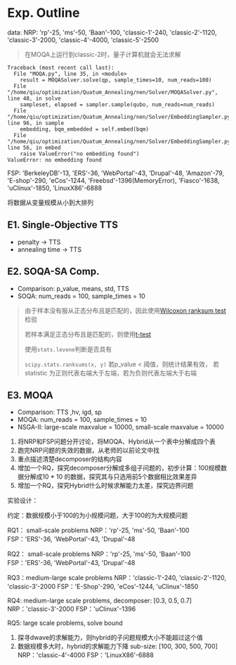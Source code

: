 # Exp. Outline

data: 
NRP: 'rp'-25, 'ms'-50, 'Baan'-100, 'classic-1'-240, 'classic-2'-1120, 'classic-3'-2000, 'classic-4'-4000, 'classic-5'-2500
> 在MOQA上运行到classic-2时，量子计算机就会无法求解
```
Traceback (most recent call last):
  File "MOQA.py", line 35, in <module>
    result = MOQASolver.solve(qp, sample_times=10, num_reads=100)
  File "/home/qiu/optimization/Quatum_Annealing/nen/Solver/MOQASolver.py", line 48, in solve
    sampleset, elapsed = sampler.sample(qubo, num_reads=num_reads)
  File "/home/qiu/optimization/Quatum_Annealing/nen/Solver/EmbeddingSampler.py", line 96, in sample
    embedding, bqm_embedded = self.embed(bqm)
  File "/home/qiu/optimization/Quatum_Annealing/nen/Solver/EmbeddingSampler.py", line 56, in embed
    raise ValueError("no embedding found")
ValueError: no embedding found
```

FSP: 'BerkeleyDB'-13, 'ERS'-36, 'WebPortal'-43, 'Drupal'-48, 'Amazon'-79, 'E-shop'-290, 'eCos'-1244, 'Freebsd'-1396(MemoryError), 
     'Fiasco'-1638, 'uClinux'-1850, 'LinuxX86'-6888

将数据从变量规模从小到大排列
     

## E1. Single-Objective TTS

* penalty -> TTS
* annealing time -> TTS

## E2. SOQA-SA Comp.

* Comparison: p_value, means, std, TTS
* SOQA: num_reads = 100, sample_times = 10
> 由于样本没有服从正态分布且是匹配的，因此使用[Wilcoxon ranksum test](https://docs.scipy.org/doc/scipy/reference/generated/scipy.stats.ranksums.html#scipy.stats.ranksums)检验
> 
> 若样本满足正态分布且是匹配的，则使用[t-test](https://docs.scipy.org/doc/scipy/reference/generated/scipy.stats.ttest_rel.html#scipy.stats.ttest_rel)
> 
> 使用``stats.levene``判断是否具有
> 
> ``scipy.stats.ranksums(x, y)``
> 若p_value < 阈值，则统计结果有效，
> 若statistic 为正则代表右端大于左端，若为负则代表左端大于右端

## E3. MOQA

* Comparison: TTS ,hv, igd, sp
* MOQA: num_reads = 100, sample_times = 10
* NSGA-II: large-scale maxvalue = 10000, small-scale maxvalue = 10000

1. 将NRP和FSP问题分开讨论，将MOQA、Hybrid从一个表中分解成四个表
2. 跑完NRP问题的失效的数据，从老师的以前论文中找
3. 重点描述清楚decomposer的结构内容
4. 增加一个RQ，探究decomposer分解成多组子问题的，初步计算：100规模数据分解成10 * 10 的数据，探究其与只选用前5个数据相比效果差异
5. 增加一个RQ，探究Hybrid什么时候求解能力太差，探究边界问题


实验设计：

约定：数据规模小于100的为小规模问题，大于100的为大规模问题

RQ1： small-scale problems
NRP：'rp'-25, 'ms'-50, 'Baan'-100
FSP：'ERS'-36, 'WebPortal'-43, 'Drupal'-48

RQ2： small-scale problems
NRP：'rp'-25, 'ms'-50, 'Baan'-100
FSP：'ERS'-36, 'WebPortal'-43, 'Drupal'-48

RQ3：medium-large scale problems
NRP：'classic-1'-240, 'classic-2'-1120, 'classic-3'-2000
FSP：'E-Shop'-290, 'eCos'-1244, 'uClinux'-1850

RQ4: medium-large scale problems, decomposer: [0.3, 0.5, 0.7]
NRP：'classic-3'-2000
FSP：'uClinux'-1396

RQ5: large scale problems, solve bound
1. 探寻dwave的求解能力，则hybrid的子问题规模大小不能超过这个值
2. 数据规模多大时，hybrid的求解能力下降
sub-size: [100, 300, 500, 700]
NRP：'classic-4'-4000
FSP：'LinuxX86'-6888

